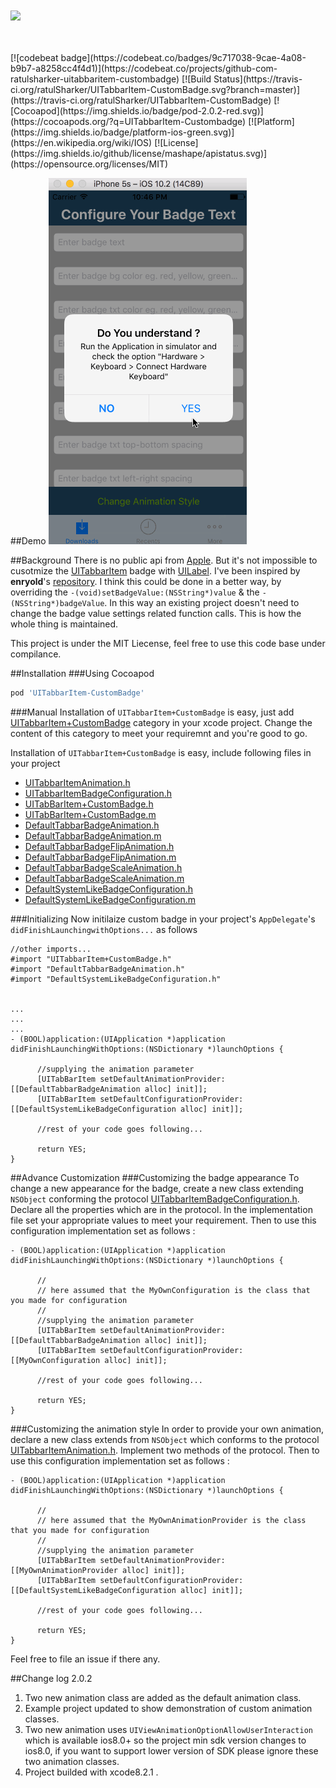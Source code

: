 <img src='https://github.com/ratulSharker/UITabbarItem-CustomBadge/blob/master/demo/banner_logo.png' align='center'>
<br/>
<br/>
<br/>
<br/>
[![codebeat badge](https://codebeat.co/badges/9c717038-9cae-4a08-b9b7-a8258cc4f4d1)](https://codebeat.co/projects/github-com-ratulsharker-uitabbaritem-custombadge)
[![Build Status](https://travis-ci.org/ratulSharker/UITabbarItem-CustomBadge.svg?branch=master)](https://travis-ci.org/ratulSharker/UITabbarItem-CustomBadge)
[![Cocoapod](https://img.shields.io/badge/pod-2.0.2-red.svg)](https://cocoapods.org/?q=UITabbarItem-Custombadge)
[![Platform](https://img.shields.io/badge/platform-ios-green.svg)](https://en.wikipedia.org/wiki/IOS)
[![License](https://img.shields.io/github/license/mashape/apistatus.svg)](https://opensource.org/licenses/MIT)

##Demo
<img src='https://github.com/ratulSharker/Gif-Demonstration/blob/master/UITabbarItem%2BCustomBadge/UITabbarItem%2BCustomBadge-demo.gif'/>

##Background
There is no public api from [Apple](https://developer.apple.com/). But it's not impossible to cusotmize the 
[UITabbarItem](https://developer.apple.com/library/ios/documentation/UIKit/Reference/UITabBarItem_Class/) badge 
with [UILabel](https://developer.apple.com/library/ios/documentation/UIKit/Reference/UILabel_Class/). I've been inspired by **enryold**'s [repository](https://github.com/enryold/UITabBarItem-CustomBadge).
I think this could be done in a better way, by overriding the `-(void)setBadgeValue:(NSString*)value` & the `-(NSString*)badgeValue`. In this way an existing project doesn't need to 
change the badge value settings related function calls. This is how the whole thing is maintained.

This project is under the MIT Liecense, feel free to use this code base under compilance.

##Installation
###Using Cocoapod
```ruby
pod 'UITabbarItem-CustomBadge'
```

###Manual 
Installation of `UITabbarItem+CustomBadge` is easy, just add [UITabbarItem+CustomBadge](https://github.com/ratulSharker/UITabbarItem-CustomBadge/tree/master/Example/UITabbarItem%2BCustomBadge) category in your xcode project. Change the content of this category to meet your requiremnt and you're good to go.

Installation of `UITabbarItem+CustomBadge` is easy, include following files in your project
 + [UITabbarItemAnimation.h](https://github.com/ratulSharker/UITabbarItem-CustomBadge/blob/master/UITabbarItem%20Customization/UITabbarItem%2BCustomBadge/UITabbarItemAnimation.h)
 + [UITabbarItemBadgeConfiguration.h](https://github.com/ratulSharker/UITabbarItem-CustomBadge/blob/master/UITabbarItem%20Customization/UITabbarItem%2BCustomBadge/UITabbarItemBadgeConfiguration.h)
 + [UITabBarItem+CustomBadge.h](https://github.com/ratulSharker/UITabbarItem-CustomBadge/blob/master/UITabbarItem%20Customization/UITabbarItem%2BCustomBadge/UITabBarItem%2BCustomBadge.h)
 + [UITabBarItem+CustomBadge.m](https://github.com/ratulSharker/UITabbarItem-CustomBadge/blob/master/UITabbarItem%20Customization/UITabbarItem%2BCustomBadge/UITabBarItem%2BCustomBadge.m)
 + [DefaultTabbarBadgeAnimation.h](https://github.com/ratulSharker/UITabbarItem-CustomBadge/blob/master/UITabbarItem%20Customization/UITabbarItem%2BCustomBadge/DefaultTabbarBadgeAnimation.h)
 + [DefaultTabbarBadgeAnimation.m](https://github.com/ratulSharker/UITabbarItem-CustomBadge/blob/master/UITabbarItem%20Customization/UITabbarItem%2BCustomBadge/DefaultTabbarBadgeAnimation.m)
 + [DefaultTabbarBadgeFlipAnimation.h](https://github.com/ratulSharker/UITabbarItem-CustomBadge/blob/master/UITabbarItem%2BCustomBadge/DefaultTabbarBadgeFlipAnimation.h)
 + [DefaultTabbarBadgeFlipAnimation.m](https://github.com/ratulSharker/UITabbarItem-CustomBadge/blob/master/UITabbarItem%2BCustomBadge/DefaultTabbarBadgeFlipAnimation.m)
 + [DefaultTabbarBadgeScaleAnimation.h](https://github.com/ratulSharker/UITabbarItem-CustomBadge/blob/master/UITabbarItem%2BCustomBadge/DefaultTabbarBadgeScaleAnimation.h)
 + [DefaultTabbarBadgeScaleAnimation.m](https://github.com/ratulSharker/UITabbarItem-CustomBadge/blob/master/UITabbarItem%2BCustomBadge/DefaultTabbarBadgeScaleAnimation.m)
 + [DefaultSystemLikeBadgeConfiguration.h](https://github.com/ratulSharker/UITabbarItem-CustomBadge/blob/master/UITabbarItem%20Customization/UITabbarItem%2BCustomBadge/DefaultSystemLikeBadgeConfiguration.h)
 + [DefaultSystemLikeBadgeConfiguration.m](https://github.com/ratulSharker/UITabbarItem-CustomBadge/blob/master/UITabbarItem%20Customization/UITabbarItem%2BCustomBadge/DefaultSystemLikeBadgeConfiguration.m)

###Initializing
Now initilaize custom badge in your project's `AppDelegate`'s `didFinishLaunchingwithOptions...` as follows

```obj-c
//other imports...
#import "UITabbarItem+CustomBadge.h"
#import "DefaultTabbarBadgeAnimation.h"
#import "DefaultSystemLikeBadgeConfiguration.h"


...
...
...
- (BOOL)application:(UIApplication *)application didFinishLaunchingWithOptions:(NSDictionary *)launchOptions {
    
      //supplying the animation parameter
      [UITabBarItem setDefaultAnimationProvider:[[DefaultTabbarBadgeAnimation alloc] init]];
      [UITabBarItem setDefaultConfigurationProvider:[[DefaultSystemLikeBadgeConfiguration alloc] init]];
            
      //rest of your code goes following...
            
      return YES;
}
```

##Advance Customization
###Customizing the badge appearance
To change a new appearance for the badge, create a new class extending `NSObject` conforming the protocol [UITabbarItemBadgeConfiguration.h](https://github.com/ratulSharker/UITabbarItem-CustomBadge/blob/master/UITabbarItem%20Customization/UITabbarItem%2BCustomBadge/UITabbarItemBadgeConfiguration.h). Declare all the properties which are in the protocol. In the implementation file set your appropriate values to meet your requirement. Then to use this configuration implementation set as follows :

```obj-c
- (BOOL)application:(UIApplication *)application didFinishLaunchingWithOptions:(NSDictionary *)launchOptions {
    
      //
      // here assumed that the MyOwnConfiguration is the class that you made for configuration
      //
      //supplying the animation parameter
      [UITabBarItem setDefaultAnimationProvider:[[DefaultTabbarBadgeAnimation alloc] init]];
      [UITabBarItem setDefaultConfigurationProvider:[[MyOwnConfiguration alloc] init]];
            
      //rest of your code goes following...
            
      return YES;
}
```

###Customizing the animation style
In order to provide your own animation, declare a new class extends from `NSObject` which conforms to the protocol [UITabbarItemAnimation.h](https://github.com/ratulSharker/UITabbarItem-CustomBadge/blob/master/UITabbarItem%20Customization/UITabbarItem%2BCustomBadge/UITabbarItemAnimation.h). Implement two methods of the protocol. Then to use this configuration implementation set as follows :
```obj-c
- (BOOL)application:(UIApplication *)application didFinishLaunchingWithOptions:(NSDictionary *)launchOptions {
    
      //
      // here assumed that the MyOwnAnimationProvider is the class that you made for configuration
      //
      //supplying the animation parameter
      [UITabBarItem setDefaultAnimationProvider:[[MyOwnAnimationProvider alloc] init]];
      [UITabBarItem setDefaultConfigurationProvider:[[DefaultSystemLikeBadgeConfiguration alloc] init]];
            
      //rest of your code goes following...
            
      return YES;
}
```

Feel free to file an issue if there any.


##Change log 2.0.2
1. Two new animation class are added as the default animation class.
2. Example project updated to show demonstration of custom animation classes.
3. Two new animation uses `UIViewAnimationOptionAllowUserInteraction` which is available ios8.0+ so the project min sdk version changes to ios8.0, if you want to support lower version of SDK please ignore these two animation classes.
4. Project builded with xcode8.2.1 .

